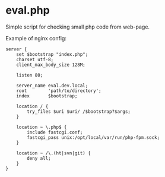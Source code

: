 eval.php
========

Simple script for checking small php code from web-page.

Example of nginx config:
~~~
server {
    set $bootstrap "index.php";
    charset utf-8;
    client_max_body_size 128M;

    listen 80;

    server_name eval.dev.local;
    root        'path/to/directory';
    index       $bootstrap;

    location / {
        try_files $uri $uri/ /$bootstrap?$args;
    }

    location ~ \.php$ {
        include fastcgi.conf;
        fastcgi_pass unix:/opt/local/var/run/php-fpm.sock;
    }

    location ~ /\.(ht|svn|git) {
        deny all;
    }
}
~~~